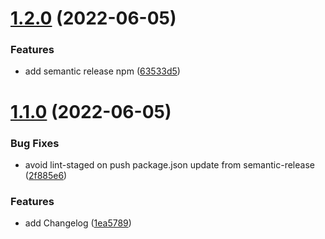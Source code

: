 # [1.2.0](https://github.com/komplib/css/compare/v1.1.0...v1.2.0) (2022-06-05)


### Features

* add semantic release npm ([63533d5](https://github.com/komplib/css/commit/63533d54ad8136f14c827d7517285bb337cc9d40))

# [1.1.0](https://github.com/komplib/css/compare/v1.0.2...v1.1.0) (2022-06-05)


### Bug Fixes

* avoid lint-staged on push package.json update from semantic-release ([2f885e6](https://github.com/komplib/css/commit/2f885e6fd8ec7f8573bb78ac95f5cd235c76ac95))


### Features

* add Changelog ([1ea5789](https://github.com/komplib/css/commit/1ea5789421125bd54a13ae03dae9bf53cdc145a0))
